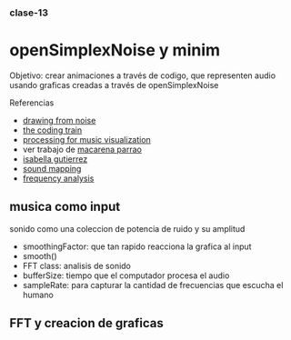 ### clase-13
# openSimplexNoise y minim

Objetivo: crear animaciones a través de codigo, que representen audio    
usando graficas creadas a través de openSimplexNoise

Referencias    
* [drawing from noise](https://necessarydisorder.wordpress.com/2017/11/15/drawing-from-noise-and-then-making-animated-loopy-gifs-from-there/)    
* [the coding train](https://www.youtube.com/watch?v=Lv9gyZZJPE0)    
* [processing for music visualization](https://www.generativehut.com/post/using-processing-for-music-visualization)
* ver trabajo de [macarena parrao](https://editor.p5js.org/MacaParrao/sketches/xYmDkVLFS)
* [isabella gutierrez](https://editor.p5js.org/isabellagutierrezm/sketches/2wt78sLuA)
* [sound mapping](http://responsivedesign.de/wp-content/uploads/2016/05/tutorial-06_processing-soundmapping2.pdf)
* [frequency analysis](https://www.youtube.com/watch?v=2O3nm0Nvbi4)

## musica como input   
sonido como una coleccion de potencia de ruido y su amplitud

* smoothingFactor: que tan rapido reacciona la grafica al input
* smooth()
* FFT class: analisis de sonido
* bufferSize: tiempo que el computador procesa el audio
* sampleRate: para capturar la cantidad de frecuencias que escucha el humano

## FFT y creacion de graficas
